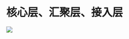 # 核心层、汇聚层、接入层

![](https://i.postimg.cc/NMtQ3s3N/8-16.png)


<!--
核心层： 核心层的功能主要是实现骨干网络之间的优化传输，骨干层设计任务的重点通常是冗余能力、可靠性和高速的传输。网络的控制功能最好尽量少在骨干层上实施。
核心层一直被认为是所有流量的最终承受者和汇聚者，所以对核心层的设计以及网络设备的要求十分严格。核心层设备将占投资的主要部分。 核心层需要考虑冗余设计。核心层可以使网络的拓展性更强。

汇聚层：将位于接入层和核心层之间的部分，是楼群或小区的信息汇聚点,是连接接入层和核心层的网络设备,为接入层提供数据的汇聚\传输\管理\分发处理；提供基于策略的连接,如地址合并，协议过滤，路由服务，认证管理等。

接入层：通常将网络中直接面向用户连接或访问网络的部分。

接入层是最终用户(教师、学生)与网络的接口，它应该提供即插即用的特性，同时应该非常易于使用和维护。当然我们也应该考虑端口密度的问题。目的是允许终端用户连接到网络，因此接入层交换机具有低成本和高端口密度特性；一般用来实施端口的MAC地址绑定。

![](https://i.postimg.cc/Z5kJrPT3/5276.png)

>摘自 [什么是核心层?汇聚层?接入层?](https://zhidao.baidu.com/question/14043360.html?word=&fr=wenda_ala&device=mobile&ssid=0&from=1022560v&uid=0&pu=usm@2,sz@320_1001,ta@iphone_2_9.0_24_76.0&bd_page_type=1&baiduid=84068ABBDAA8AC922BE7354873622B74&tj=wenda_1_0_10_l1)
-->
